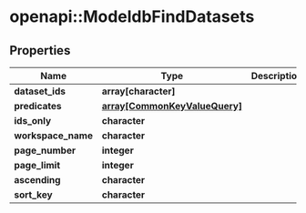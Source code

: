 # openapi::ModeldbFindDatasets


## Properties
Name | Type | Description | Notes
------------ | ------------- | ------------- | -------------
**dataset_ids** | **array[character]** |  | [optional] 
**predicates** | [**array[CommonKeyValueQuery]**](commonKeyValueQuery.md) |  | [optional] 
**ids_only** | **character** |  | [optional] 
**workspace_name** | **character** |  | [optional] 
**page_number** | **integer** |  | [optional] 
**page_limit** | **integer** |  | [optional] 
**ascending** | **character** |  | [optional] 
**sort_key** | **character** |  | [optional] 


